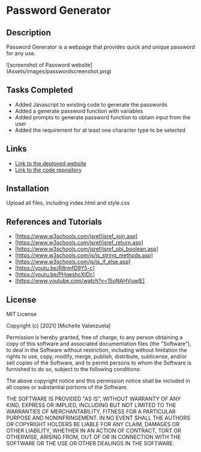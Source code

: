 # Password Generator

## Description
Password Generator is a webpage that provides quick and unique password for any use.

![screenshot of Password website] (Assets/images/passwordscreenshot.png)


## Tasks Completed
* Added Javascript to existing code to generate the passwords
* Added a generate password function with variables
* Added prompts to generate password function to obtain input from the user
* Added the requirement for at least one character type to be selected

## Links
* [Link to the deployed website](https://michvalenz.github.io/Password-Generator/)
* [Link to the code repository](https://github.com/MichValenz/Password-Generator)

## Installation
Upload all files, including index.html and style.css

## References and Tutorials
- [https://www.w3schools.com/jsref/jsref_join.asp]
- [https://www.w3schools.com/jsref/jsref_return.asp]
- [https://www.w3schools.com/jsref/jsref_obj_boolean.asp]
- [https://www.w3schools.com/js/js_string_methods.asp]
- [https://www.w3schools.com/js/js_if_else.asp]
- [https://youtu.be/R8rmfD9Y5-c]
- [https://youtu.be/PHgeshcXtDc]
- [https://www.youtube.com/watch?v=15oNAHVuwIE]

## License
MIT License

Copyright (c) [2021] [Michelle Valenzuela]

Permission is hereby granted, free of charge, to any person obtaining a copy
of this software and associated documentation files (the "Software"), to deal
in the Software without restriction, including without limitation the rights
to use, copy, modify, merge, publish, distribute, sublicense, and/or sell
copies of the Software, and to permit persons to whom the Software is
furnished to do so, subject to the following conditions:

The above copyright notice and this permission notice shall be included in all
copies or substantial portions of the Software.

THE SOFTWARE IS PROVIDED "AS IS", WITHOUT WARRANTY OF ANY KIND, EXPRESS OR
IMPLIED, INCLUDING BUT NOT LIMITED TO THE WARRANTIES OF MERCHANTABILITY,
FITNESS FOR A PARTICULAR PURPOSE AND NONINFRINGEMENT. IN NO EVENT SHALL THE
AUTHORS OR COPYRIGHT HOLDERS BE LIABLE FOR ANY CLAIM, DAMAGES OR OTHER
LIABILITY, WHETHER IN AN ACTION OF CONTRACT, TORT OR OTHERWISE, ARISING FROM,
OUT OF OR IN CONNECTION WITH THE SOFTWARE OR THE USE OR OTHER DEALINGS IN THE
SOFTWARE.